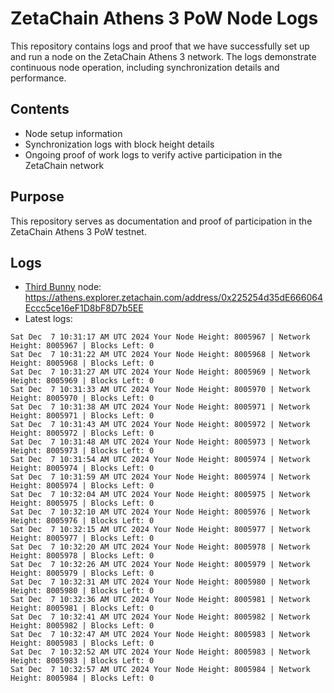 # ZetaChain Athens 3 PoW Node Logs
This repository contains logs and proof that we have successfully set up and run a node on the ZetaChain Athens 3 network. The logs demonstrate continuous node operation, including synchronization details and performance.

## Contents
- Node setup information
- Synchronization logs with block height details
- Ongoing proof of work logs to verify active participation in the ZetaChain network

## Purpose
This repository serves as documentation and proof of participation in the ZetaChain Athens 3 PoW testnet.

## Logs

- [Third Bunny](https://thirdbunny.xyz/) node: https://athens.explorer.zetachain.com/address/0x225254d35dE666064Eccc5ce16eF1D8bF8D7b5EE
- Latest logs:
```
Sat Dec  7 10:31:17 AM UTC 2024 Your Node Height: 8005967 | Network Height: 8005967 | Blocks Left: 0
Sat Dec  7 10:31:22 AM UTC 2024 Your Node Height: 8005968 | Network Height: 8005968 | Blocks Left: 0
Sat Dec  7 10:31:27 AM UTC 2024 Your Node Height: 8005969 | Network Height: 8005969 | Blocks Left: 0
Sat Dec  7 10:31:33 AM UTC 2024 Your Node Height: 8005970 | Network Height: 8005970 | Blocks Left: 0
Sat Dec  7 10:31:38 AM UTC 2024 Your Node Height: 8005971 | Network Height: 8005971 | Blocks Left: 0
Sat Dec  7 10:31:43 AM UTC 2024 Your Node Height: 8005972 | Network Height: 8005972 | Blocks Left: 0
Sat Dec  7 10:31:48 AM UTC 2024 Your Node Height: 8005973 | Network Height: 8005973 | Blocks Left: 0
Sat Dec  7 10:31:54 AM UTC 2024 Your Node Height: 8005974 | Network Height: 8005974 | Blocks Left: 0
Sat Dec  7 10:31:59 AM UTC 2024 Your Node Height: 8005974 | Network Height: 8005974 | Blocks Left: 0
Sat Dec  7 10:32:04 AM UTC 2024 Your Node Height: 8005975 | Network Height: 8005975 | Blocks Left: 0
Sat Dec  7 10:32:10 AM UTC 2024 Your Node Height: 8005976 | Network Height: 8005976 | Blocks Left: 0
Sat Dec  7 10:32:15 AM UTC 2024 Your Node Height: 8005977 | Network Height: 8005977 | Blocks Left: 0
Sat Dec  7 10:32:20 AM UTC 2024 Your Node Height: 8005978 | Network Height: 8005978 | Blocks Left: 0
Sat Dec  7 10:32:26 AM UTC 2024 Your Node Height: 8005979 | Network Height: 8005979 | Blocks Left: 0
Sat Dec  7 10:32:31 AM UTC 2024 Your Node Height: 8005980 | Network Height: 8005980 | Blocks Left: 0
Sat Dec  7 10:32:36 AM UTC 2024 Your Node Height: 8005981 | Network Height: 8005981 | Blocks Left: 0
Sat Dec  7 10:32:41 AM UTC 2024 Your Node Height: 8005982 | Network Height: 8005982 | Blocks Left: 0
Sat Dec  7 10:32:47 AM UTC 2024 Your Node Height: 8005983 | Network Height: 8005983 | Blocks Left: 0
Sat Dec  7 10:32:52 AM UTC 2024 Your Node Height: 8005983 | Network Height: 8005983 | Blocks Left: 0
Sat Dec  7 10:32:57 AM UTC 2024 Your Node Height: 8005984 | Network Height: 8005984 | Blocks Left: 0
```
